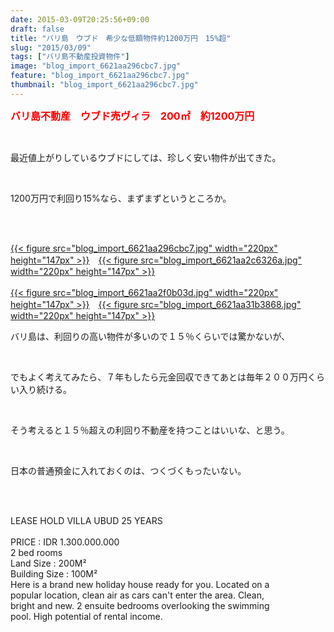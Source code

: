 ```yaml
---
date: 2015-03-09T20:25:56+09:00
draft: false
title: "バリ島　ウブド　希少な低額物件約1200万円　15%超"
slug: "2015/03/09"
tags: ["バリ島不動産投資物件"]
image: "blog_import_6621aa296cbc7.jpg"
feature: "blog_import_6621aa296cbc7.jpg"
thumbnail: "blog_import_6621aa296cbc7.jpg"
---
```

<p><font color="#ff0000" size="3"><strong>バリ島不動産　ウブド売ヴィラ　200㎡　約1200万円</strong></font></p><br/><p>最近値上がりしているウブドにしては、珍しく安い物件が出てきた。</p><br/><p>1200万円で利回り15%なら、まずまずというところか。</p><br/><p><br/><a href="blog_import_6621aa2aab5d0.jpg">{{< figure src="blog_import_6621aa296cbc7.jpg" width="220px" height="147px" >}}</a>　<a href="blog_import_6621aa2dbe2e3.jpg">{{< figure src="blog_import_6621aa2c6326a.jpg" width="220px" height="147px" >}}</a><br/><br/><a href="blog_import_6621aa3043a25.jpg">{{< figure src="blog_import_6621aa2f0b03d.jpg" width="220px" height="147px" >}}</a>　<a href="blog_import_6621aa32f263b.jpg">{{< figure src="blog_import_6621aa31b3868.jpg" width="220px" height="147px" >}}</a><br/></p><p>バリ島は、利回りの高い物件が多いので１５％くらいでは驚かないが、</p><br/><p>でもよく考えてみたら、７年もしたら元金回収できてあとは毎年２００万円くらい入り続ける。</p><br/><p>そう考えると１５％超えの利回り不動産を持つことはいいな、と思う。</p><br/><p>日本の普通預金に入れておくのは、つくづくもったいない。</p><br/><br/><p>LEASE HOLD VILLA UBUD 25 YEARS         <br/>        <br/>PRICE : IDR 1.300.000.000<br/>2 bed rooms <br/>Land Size            : 200M² <br/>Building Size      : 100M² <br/>Here is a brand new holiday house ready for you. Located on a <br/>popular location, clean air as cars can&#39;t enter the area. Clean, <br/>bright and new. 2 ensuite bedrooms overlooking the swimming <br/>pool. High potential of rental income. </p><br/><br/><br/><br/>

